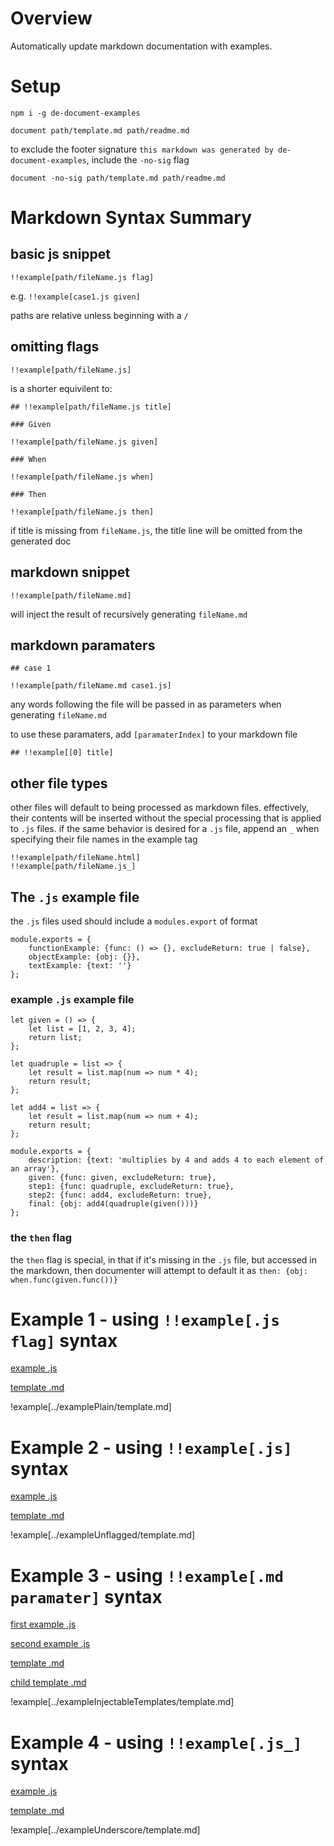 # Overview

Automatically update markdown documentation with examples.

# Setup

`npm i -g de-document-examples`

`document path/template.md path/readme.md`

to exclude the footer signature `this markdown was generated by de-document-examples`, include the `-no-sig` flag

`document -no-sig path/template.md path/readme.md`

# Markdown Syntax Summary

## basic js snippet

`!!example[path/fileName.js flag]`

e.g. `!!example[case1.js given]`

paths are relative unless beginning with a `/`

## omitting flags

`!!example[path/fileName.js]`

is a shorter equivilent to: 
 
```
## !!example[path/fileName.js title]

### Given

!!example[path/fileName.js given]

### When

!!example[path/fileName.js when]

### Then

!!example[path/fileName.js then]

```

if title is missing from `fileName.js`, the title line will be omitted from the generated doc

## markdown snippet

`!!example[path/fileName.md]`

will inject the result of recursively generating `fileName.md`

## markdown paramaters

```
## case 1

!!example[path/fileName.md case1.js]
```

any words following the file will be passed in as parameters when generating `fileName.md`

to use these paramaters, add `[paramaterIndex]` to your markdown file

```
## !!example[[0] title]
```

## other file types

other files will default to being processed as markdown files. effectively, their contents will be inserted without the special processing that is applied to `.js` files. if the same behavior is desired for a `.js` file, append an `_` when specifying their file names in the example tag

```
!!example[path/fileName.html]
!!example[path/fileName.js_]
```

## The `.js` example file

the `.js` files used should include a `modules.export` of format

```
module.exports = {
    functionExample: {func: () => {}, excludeReturn: true | false},
    objectExample: {obj: {}},
    textExample: {text: ''}
};
```

### example `.js` example file

```
let given = () => {
    let list = [1, 2, 3, 4];
    return list;
};

let quadruple = list => {
    let result = list.map(num => num * 4);
    return result;
};

let add4 = list => {
    let result = list.map(num => num + 4);
    return result;
};

module.exports = {
    description: {text: 'multiplies by 4 and adds 4 to each element of an array'},
    given: {func: given, excludeReturn: true},
    step1: {func: quadruple, excludeReturn: true},
    step2: {func: add4, excludeReturn: true},
    final: {obj: add4(quadruple(given()))}
};
 ```
 
### the `then` flag
 
the `then` flag is special, in that if it's missing in the `.js` file, but accessed in the markdown, then documenter will attempt to default it as `then: {obj: when.func(given.func())}`

# Example 1 - using `!!example[.js flag]` syntax

[example .js](examples/examplePlain/doubler.js)

[template .md](examples/examplePlain/template.md)

!example[../examplePlain/template.md]

# Example 2 - using `!!example[.js]` syntax

[example .js](examples/exampleUnflagged/lessThan3.js)

[template .md](examples/exampleUnflagged/template.md)

!example[../exampleUnflagged/template.md]

# Example 3 - using `!!example[.md paramater]` syntax

[first example .js](examples/exampleInjectableTemplates/process1.js)

[second example .js](examples/exampleInjectableTemplates/process2.js)

[template .md](examples/exampleInjectableTemplates/template.md)

[child template .md](examples/exampleInjectableTemplates/templateChild.md)

!example[../exampleInjectableTemplates/template.md]

# Example 4 - using `!!example[.js_]` syntax

[example .js](examples/exampleUnderscore/add1.js)

[template .md](examples/exampleUnderscore/template.md)

!example[../exampleUnderscore/template.md]
